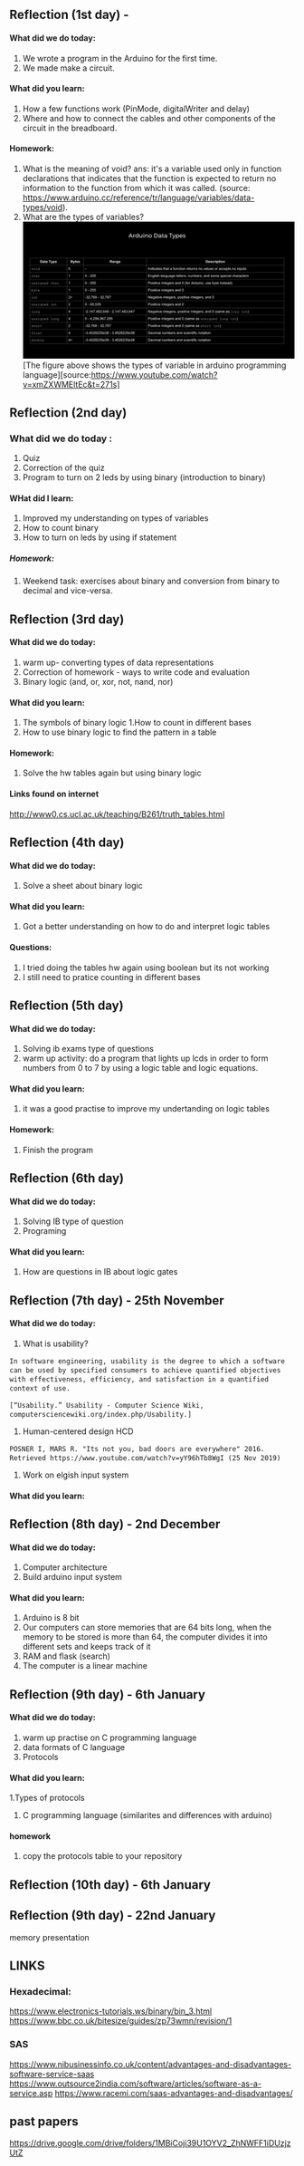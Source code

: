 Reflection (1st day) -
-----------------
#### What did we do today:
1. We wrote a program in the Arduino for the first time.
1. We made make a circuit.

#### What did you learn:
1. How a few functions work (PinMode, digitalWriter and delay)
1. Where and how to connect the cables and other components of the circuit in the breadboard.

#### Homework:
1. What is the meaning of void?
ans: it's a variable used only in function declarations that indicates that the function is expected to return no information to the 
function from which it was called. (source: https://www.arduino.cc/reference/tr/language/variables/data-types/void).
1. What are the types of variables?
![Diagram](typesofvariables.png) 
[The figure above shows the types of variable in arduino programming language][source:https://www.youtube.com/watch?v=xmZXWMEltEc&t=271s]

Reflection (2nd day)
--------------------
### What did we do today :
1. Quiz
1. Correction of the quiz
1. Program to turn on 2 leds by using binary (introduction to binary)

#### WHat did I learn:
1. Improved my understanding on types of variables
1. How to count binary
1. How to turn on leds by using if statement

##### Homework:
1. Weekend task: exercises about binary and conversion from binary to decimal and vice-versa.

Reflection (3rd day)
-----------------------------
#### What did we do today:
1. warm up- converting types of data representations
1. Correction of homework - ways to write code and evaluation
1. Binary logic (and, or, xor, not, nand, nor)

#### What did you learn:
1. The symbols of binary logic
1.How to count in different bases
1. How to use binary logic to find the pattern in a table

#### Homework:
1. Solve the hw tables again but using binary logic

#### Links found on internet
http://www0.cs.ucl.ac.uk/teaching/B261/truth_tables.html


Reflection (4th day)
-----------------------------
#### What did we do today:
1. Solve a sheet about binary logic


#### What did you learn:
1. Got a better understanding on how to do and interpret logic tables

#### Questions:
1. I tried doing the tables hw again using boolean but its not working 
1. I still need to pratice counting in different bases


Reflection (5th day)
-----------------------------
#### What did we do today:
1. Solving ib exams type of questions
1. warm up activity: do a program that lights up lcds in order to form numbers from 0 to 7 by using a logic table and logic equations.

#### What did you learn:
1. it was a good practise to improve my undertanding on logic tables

#### Homework:
1. Finish the program 


Reflection (6th day)
-----------------------------
#### What did we do today:
1. Solving IB type of question
1. Programing

#### What did you learn:
1. How are questions in IB about logic gates

Reflection (7th day) - 25th November
-----------------------------
#### What did we do today:
1. What is usability?

```
In software engineering, usability is the degree to which a software can be used by specified consumers to achieve quantified objectives with effectiveness, efficiency, and satisfaction in a quantified context of use. 
```
```
[“Usability.” Usability - Computer Science Wiki, computersciencewiki.org/index.php/Usability.]
```
1. Human-centered design HCD

```
POSNER I, MARS R. "Its not you, bad doors are everywhere" 2016. Retrieved https://www.youtube.com/watch?v=yY96hTb8WgI (25 Nov 2019) 
 ```
1. Work on elgish input system

 #### What did you learn:
 
 Reflection (8th day) -  2nd December
 -------------------
 #### What did we do today:
 1. Computer architecture 
 1. Build arduino input system

 
 #### What did you learn:
 1. Arduino is 8 bit
 1. Our computers can store memories that are 64 bits long, when the memory to be stored is more than 64, the computer divides it into different sets and keeps track of it 
 1. RAM and flask (search)
 1. The computer is a linear machine
 
 Reflection (9th day) - 6th January
 ----------------
 #### What did we do today:
 1. warm up practise on C programming language
 1. data formats of C language
 1. Protocols
 
 #### What did you learn:
 1.Types of protocols
 1. C programming language (similarites and differences with arduino)
 
 #### homework
 1. copy the protocols table to your repository
 
 Reflection (10th day) - 6th January
 ----------------
 Reflection (9th day) - 22nd January
 ----------------
 memory presentation 
 
 
 
  
  
 
 LINKS
 ---------
 
 ### Hexadecimal:
 https://www.electronics-tutorials.ws/binary/bin_3.html
 https://www.bbc.co.uk/bitesize/guides/zp73wmn/revision/1
 
 ### SAS
 https://www.nibusinessinfo.co.uk/content/advantages-and-disadvantages-software-service-saas
 https://www.outsource2india.com/software/articles/software-as-a-service.asp
 https://www.racemi.com/saas-advantages-and-disadvantages/
 
 
 ## past papers
  https://drive.google.com/drive/folders/1MBiCoji39U1OYV2_ZhNWFF1iDUzjzUtZ
